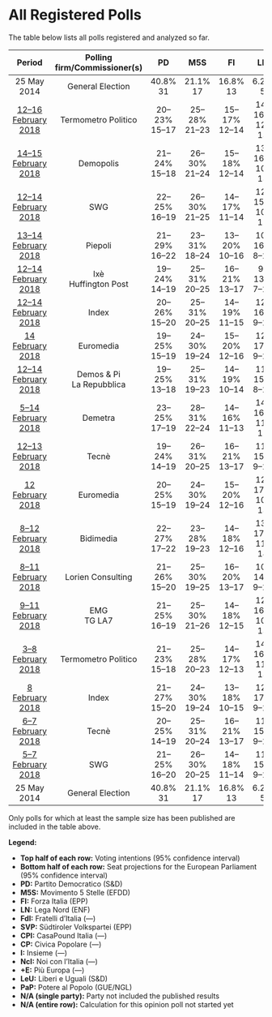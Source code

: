 # All Registered Polls

The table below lists all polls registered and analyzed so far.

| Period     | Polling firm/Commissioner(s) | PD | M5S | FI | LN | FdI | SVP | CPI | CP | I | NcI | +E | LeU | PaP |
|:----------:|:----------------------------:|:--:|:--:|:--:|:--:|:--:|:--:|:--:|:--:|:--:|:--:|:--:|:--:|:--:|
| 25 May 2014 | General Election | 40.8% <br> 31 | 21.1% <br> 17 | 16.8% <br> 13 | 6.2% <br> 5 | 3.7% <br> 0 | 0.5% <br> 1 | 0.0% <br> 0 | 0.0% <br> 0 | 0.0% <br> 0 | 0.0% <br> 0 | 0.0% <br> 0 | 0.0% <br> 0 | 0.0% <br> 0 |
| [12–16 February 2018](2018-02-16-TermometroPolitico.html) | Termometro Politico | 20–23% <br> 15–17 | 25–28% <br> 21–23 | 15–17% <br> 12–14 | 14–16% <br> 12–13 | 4–6% <br> 4–5 | N/A <br> N/A | 1–2% <br> 0 | 1% <br> 0 | 1% <br> 0 | 1–2% <br> 0 | 2–3% <br> 0 | 5–6% <br> 4–5 | 1–2% <br> 0 |
| [14–15 February 2018](2018-02-15-Demopolis.html) | Demopolis | 21–24% <br> 15–18 | 26–30% <br> 21–24 | 15–18% <br> 12–14 | 13–16% <br> 10–13 | 4–6% <br> 3–5 | N/A <br> N/A | N/A <br> N/A | 1–2% <br> 0 | 1–2% <br> 0 | 2–3% <br> 0 | 2–3% <br> 0 | 5–7% <br> 4–6 | N/A <br> N/A |
| [12–14 February 2018](2018-02-14-SWG.html) | SWG | 22–25% <br> 16–19 | 26–30% <br> 21–25 | 14–17% <br> 11–14 | 12–15% <br> 10–12 | 4–5% <br> 0–4 | N/A <br> N/A | N/A <br> N/A | 1–2% <br> 0 | 0–1% <br> 0 | 2–3% <br> 0 | 2–4% <br> 0 | 5–7% <br> 4–6 | 1% <br> 0 |
| [13–14 February 2018](2018-02-14-Piepoli.html) | Piepoli | 21–29% <br> 16–22 | 23–31% <br> 18–24 | 13–20% <br> 10–16 | 10–16% <br> 8–13 | 3–7% <br> 0–6 | N/A <br> N/A | 0–2% <br> 0 | 0–2% <br> 0 | 0–2% <br> 0 | 2–5% <br> 0–4 | 2–5% <br> 0–4 | 4–8% <br> 3–6 | N/A <br> N/A |
| [12–14 February 2018](2018-02-14-Ixè.html) | Ixè <br> Huffington Post | 19–24% <br> 14–19 | 25–31% <br> 20–25 | 16–21% <br> 13–17 | 9–13% <br> 7–10 | 4–6% <br> 0–5 | N/A <br> N/A | N/A <br> N/A | 0–1% <br> 0 | 0–1% <br> 0 | 1–3% <br> 0 | 3–5% <br> 0–4 | 5–8% <br> 4–6 | 1–3% <br> 0 |
| [12–14 February 2018](2018-02-14-Index.html) | Index | 20–26% <br> 15–20 | 25–31% <br> 20–25 | 14–19% <br> 11–15 | 12–16% <br> 9–13 | 4–7% <br> 0–5 | N/A <br> N/A | N/A <br> N/A | 1–2% <br> 0 | 1–2% <br> 0 | 2–4% <br> 0 | 1–4% <br> 0 | 4–8% <br> 4–6 | N/A <br> N/A |
| [14 February 2018](2018-02-14-Euromedia.html) | Euromedia | 19–25% <br> 15–19 | 24–30% <br> 19–24 | 15–20% <br> 12–16 | 12–17% <br> 9–14 | 4–7% <br> 0–5 | N/A <br> N/A | 0–1% <br> 0 | 0–1% <br> 0 | 0–2% <br> 0 | 1–4% <br> 0 | 1–4% <br> 0 | 4–8% <br> 4–6 | N/A <br> N/A |
| [12–14 February 2018](2018-02-14-DemosPi.html) | Demos & Pi <br> La Repubblica | 19–25% <br> 13–18 | 25–31% <br> 19–23 | 14–19% <br> 10–14 | 11–15% <br> 8–12 | 4–6% <br> 0–5 | N/A <br> N/A | N/A <br> N/A | N/A <br> N/A | N/A <br> N/A | N/A <br> N/A | 2–5% <br> 0–3 | 5–8% <br> 4–6 | N/A <br> N/A |
| [5–14 February 2018](2018-02-14-Demetra.html) | Demetra | 23–25% <br> 17–19 | 28–31% <br> 22–24 | 14–16% <br> 11–13 | 14–16% <br> 11–12 | 4–5% <br> 0–4 | N/A <br> N/A | 0–1% <br> 0 | 0–1% <br> 0 | 0–1% <br> 0 | 0–1% <br> 0 | 2–3% <br> 0 | 5–6% <br> 4–5 | 1–2% <br> 0 |
| [12–13 February 2018](2018-02-13-Tecnè.html) | Tecnè | 19–24% <br> 14–19 | 26–31% <br> 20–25 | 16–21% <br> 13–17 | 11–15% <br> 9–12 | 4–7% <br> 0–5 | N/A <br> N/A | N/A <br> N/A | N/A <br> N/A | N/A <br> N/A | 2–4% <br> 0–3 | 2–4% <br> 0 | 4–7% <br> 3–5 | N/A <br> N/A |
| [12 February 2018](2018-02-12-Euromedia.html) | Euromedia | 20–25% <br> 15–19 | 24–30% <br> 19–24 | 15–20% <br> 12–16 | 12–17% <br> 10–13 | 3–6% <br> 0–5 | N/A <br> N/A | 0–2% <br> 0 | 0–1% <br> 0 | 0–2% <br> 0 | 1–4% <br> 0 | 1–3% <br> 0 | 5–8% <br> 4–6 | N/A <br> N/A |
| [8–12 February 2018](2018-02-12-Bidimedia.html) | Bidimedia | 22–27% <br> 17–22 | 23–28% <br> 19–23 | 14–18% <br> 12–16 | 13–17% <br> 11–14 | 3–5% <br> 0–4 | N/A <br> N/A | 1–2% <br> 0 | 1–2% <br> 0 | 1–2% <br> 0 | 2–4% <br> 0 | 1–3% <br> 0 | 4–6% <br> 0–5 | 1–2% <br> 0 |
| [8–11 February 2018](2018-02-11-LorienConsulting.html) | Lorien Consulting | 21–26% <br> 15–20 | 25–30% <br> 19–25 | 16–20% <br> 13–17 | 10–14% <br> 9–12 | 3–6% <br> 0–5 | N/A <br> N/A | 1–2% <br> 0 | 1–2% <br> 0 | 0–2% <br> 0 | 1–2% <br> 0 | 1–2% <br> 0 | 4–7% <br> 0–5 | 2–4% <br> 0–3 |
| [9–11 February 2018](2018-02-11-EMG.html) | EMG <br> TG LA7 | 21–25% <br> 16–19 | 25–30% <br> 21–26 | 14–18% <br> 12–15 | 12–16% <br> 10–13 | 4–6% <br> 0–5 | N/A <br> N/A | 0–1% <br> 0 | 1–2% <br> 0 | 1–2% <br> 0 | 2–4% <br> 0 | 2–3% <br> 0 | 4–6% <br> 3–5 | 0–1% <br> 0 |
| [3–8 February 2018](2018-02-08-TermometroPolitico.html) | Termometro Politico | 21–23% <br> 15–18 | 25–28% <br> 20–23 | 14–17% <br> 12–13 | 14–16% <br> 11–13 | 5–6% <br> 4–5 | N/A <br> N/A | 2% <br> 0 | 0–1% <br> 0 | 0–1% <br> 0 | 2–3% <br> 0 | 2–3% <br> 0 | 5–6% <br> 3–5 | 1–2% <br> 0 |
| [8 February 2018](2018-02-08-Index.html) | Index | 21–27% <br> 15–20 | 24–30% <br> 19–24 | 13–18% <br> 10–15 | 12–17% <br> 9–13 | 4–7% <br> 0–5 | N/A <br> N/A | N/A <br> N/A | 1–2% <br> 0 | 1–3% <br> 0 | 2–4% <br> 0 | 1–3% <br> 0 | 5–8% <br> 4–6 | N/A <br> N/A |
| [6–7 February 2018](2018-02-07-Tecnè.html) | Tecnè | 20–25% <br> 14–19 | 25–31% <br> 20–24 | 16–21% <br> 13–17 | 11–15% <br> 9–12 | 4–6% <br> 0–5 | N/A <br> N/A | N/A <br> N/A | N/A <br> N/A | N/A <br> N/A | 2–4% <br> 0–3 | 1–3% <br> 0 | 4–7% <br> 3–6 | N/A <br> N/A |
| [5–7 February 2018](2018-02-07-SWG.html) | SWG | 21–25% <br> 16–20 | 26–30% <br> 20–25 | 14–18% <br> 11–14 | 11–15% <br> 9–12 | 4–6% <br> 0–5 | N/A <br> N/A | N/A <br> N/A | 1–2% <br> 0 | 0–1% <br> 0 | 1–3% <br> 0 | 2–4% <br> 0 | 5–8% <br> 4–6 | 0–1% <br> 0 |
| 25 May 2014 | General Election | 40.8% <br> 31 | 21.1% <br> 17 | 16.8% <br> 13 | 6.2% <br> 5 | 3.7% <br> 0 | 0.5% <br> 1 | 0.0% <br> 0 | 0.0% <br> 0 | 0.0% <br> 0 | 0.0% <br> 0 | 0.0% <br> 0 | 0.0% <br> 0 | 0.0% <br> 0 |

Only polls for which at least the sample size has been published are included in the table above.

**Legend:**
+ **Top half of each row:** Voting intentions (95% confidence interval)
+ **Bottom half of each row:** Seat projections for the European Parliament (95% confidence interval)
+ **PD:** Partito Democratico (S&D)
+ **M5S:** Movimento 5 Stelle (EFDD)
+ **FI:** Forza Italia (EPP)
+ **LN:** Lega Nord (ENF)
+ **FdI:** Fratelli d’Italia (—)
+ **SVP:** Südtiroler Volkspartei (EPP)
+ **CPI:** CasaPound Italia (—)
+ **CP:** Civica Popolare (—)
+ **I:** Insieme (—)
+ **NcI:** Noi con l’Italia (—)
+ **+E:** Più Europa (—)
+ **LeU:** Liberi e Uguali (S&D)
+ **PaP:** Potere al Popolo (GUE/NGL)
+ **N/A (single party):** Party not included the published results
+ **N/A (entire row):** Calculation for this opinion poll not started yet

